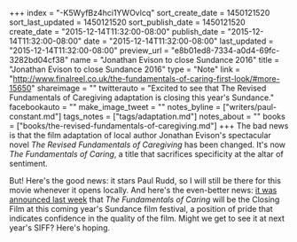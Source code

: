 +++
index = "-K5WyfBz4hci1YWOvlcq"
sort_create_date = 1450121520
sort_last_updated = 1450121520
sort_publish_date = 1450121520
create_date = "2015-12-14T11:32:00-08:00"
publish_date = "2015-12-14T11:32:00-08:00"
date = "2015-12-14T11:32:00-08:00"
last_updated = "2015-12-14T11:32:00-08:00"
preview_url = "e8b01ed8-7334-a0d4-69fc-3282bd04cf38"
name = "Jonathan Evison to close Sundance 2016"
title = "Jonathan Evison to close Sundance 2016"
type = "Note"
link = "http://www.finalreel.co.uk/the-fundamentals-of-caring-first-look/#more-15650"
shareimage = ""
twitterauto = "Excited to see that The Revised Fundamentals of Caregiving adaptation is closing this year's Sundance."
facebookauto = ""
make_image_tweet = ""
notes_byline = ["writers/paul-constant.md"]
tags_notes = ["tags/adaptation.md"]
notes_about = ""
books = ["books/the-revised-fundamentals-of-caregiving.md"]
+++
The bad news is that the film adaptation of local author Jonathan Evison's spectacular novel *The Revised Fundamentals of Caregiving* has been changed. It's now *The Fundamentals of Caring*, a title that sacrifices specificity at the altar of sentiment.

But! Here's the good news: it stars Paul Rudd, so I will still be there for this movie whenever it opens locally. And here's the even-better news: [it was announced last week](http://www.finalreel.co.uk/the-fundamentals-of-caring-first-look/#more-15650) that *The Fundamentals of Caring* will be the Closing Film at this coming year's Sundance film festival, a position of pride that indicates confidence in the quality of the film. Might we get to see it at next year's SIFF? Here's hoping.